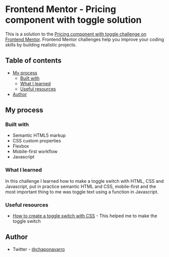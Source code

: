 # Frontend Mentor - Pricing component with toggle solution

This is a solution to the [Pricing component with toggle challenge on Frontend Mentor](https://www.frontendmentor.io/challenges/pricing-component-with-toggle-8vPwRMIC). Frontend Mentor challenges help you improve your coding skills by building realistic projects. 

## Table of contents

- [My process](#my-process)
  - [Built with](#built-with)
  - [What I learned](#what-i-learned)
  - [Useful resources](#useful-resources)
- [Author](#author)


## My process

### Built with

- Semantic HTML5 markup
- CSS custom properties
- Flexbox
- Mobile-first workflow
- Javascript



### What I learned

In this challenge I learned how to make a toggle switch with HTML, CSS and Javascript, put in practice semantic HTML and CSS, mobile-first and the most important thing to me was toggle text using a function in Javascript.

### Useful resources

- [How to create a toggle switch with CSS](https://www.w3schools.com/howto/howto_css_switch.asp) - This helped me to make the toggle switch

## Author
- Twitter - [@chaponavarro](https://www.twitter.com/chaponavarro)

